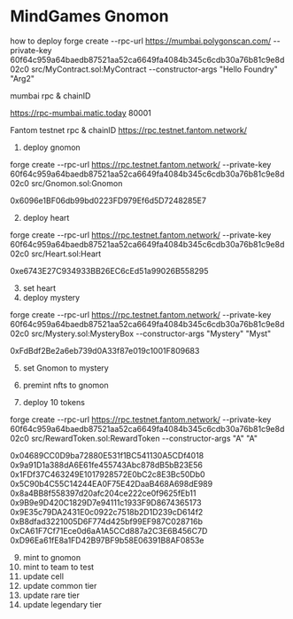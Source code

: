 # MindGames Gnomon


how to deploy
forge create --rpc-url https://mumbai.polygonscan.com/ --private-key 60f64c959a64baedb87521aa52ca6649fa4084b345c6cdb30a76b81c9e8d02c0 src/MyContract.sol:MyContract --constructor-args "Hello Foundry" "Arg2"

mumbai rpc & chainID

https://rpc-mumbai.matic.today
80001

Fantom testnet rpc & chainID
https://rpc.testnet.fantom.network/

1. deploy gnomon

forge create --rpc-url https://rpc.testnet.fantom.network/ --private-key 60f64c959a64baedb87521aa52ca6649fa4084b345c6cdb30a76b81c9e8d02c0 src/Gnomon.sol:Gnomon

0x6096e1BF06db99bd0223FD979Ef6d5D7248285E7

2. deploy heart

forge create --rpc-url https://rpc.testnet.fantom.network/ --private-key 60f64c959a64baedb87521aa52ca6649fa4084b345c6cdb30a76b81c9e8d02c0 src/Heart.sol:Heart

0xe6743E27C934933BB26EC6cEd51a99026B558295

3. set heart
4. deploy mystery

forge create --rpc-url https://rpc.testnet.fantom.network/ --private-key 60f64c959a64baedb87521aa52ca6649fa4084b345c6cdb30a76b81c9e8d02c0 src/Mystery.sol:MysteryBox --constructor-args "Mystery" "Myst"

0xFdBdf2Be2a6eb739d0A33f87e019c1001F809683

5. set Gnomon to mystery

6. premint nfts to gnomon

7. deploy 10 tokens

forge create --rpc-url https://rpc.testnet.fantom.network/ --private-key 60f64c959a64baedb87521aa52ca6649fa4084b345c6cdb30a76b81c9e8d02c0 src/RewardToken.sol:RewardToken --constructor-args "A" "A"

0x04689CC0D9ba72880E531f1BC541130A5CDf4018
0x9a91D1a388dA6E61fe455743Abc878dB5bB23E56
0x1FDf37C463249E1017928572E0bC2c8E3Bc50Db0
0x5C90b4C55C14244EA0F75E42DaaB468A698dE989
0x8a4BB8f558397d20afc204ce222ce0f9625fEb11
0x9B9e9D420C1829D7e94111c1933F9D8674365173
0x9E35c79DA2431E0c0922c7518b2D1D239cD614f2
0xB8dfad3221005D6F774d425bf99EF987C028716b
0xCA61F7Cf71Ece0d6aA1A5CCd887a2C3E6B456C7D
0xD96Ea61fE8a1FD42B97BF9b58E06391B8AF0853e

9. mint to gnomon
10. mint to team to test
11. update cell
12. update common tier
13. update rare tier
14. update legendary tier